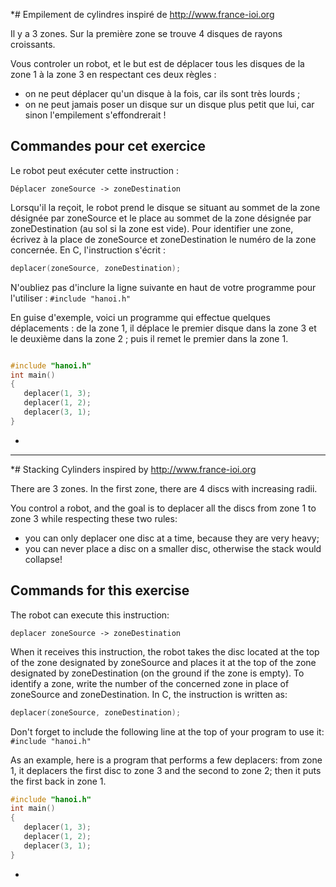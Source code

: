 *# Empilement de cylindres
inspiré de http://www.france-ioi.org

Il y a 3 zones. Sur la première zone se trouve 4 disques de rayons croissants. 

Vous controler un robot, et le but est de déplacer tous les disques de la zone 1 à la zone 3 en respectant ces deux règles :
* on ne peut déplacer qu'un disque à la fois, car ils sont très lourds ;
* on ne peut jamais poser un disque sur un disque plus petit que lui, car sinon l'empilement s'effondrerait !

## Commandes pour cet exercice

Le robot peut exécuter cette instruction :
```
Déplacer zoneSource -> zoneDestination
```

Lorsqu'il la reçoit, le robot prend le disque se situant au sommet de la zone désignée par zoneSource et le place au sommet de la zone désignée par zoneDestination (au sol si la zone est vide).
Pour identifier une zone, écrivez à la place de zoneSource et zoneDestination le numéro de la zone concernée.
En C, l'instruction s'écrit :
```c
deplacer(zoneSource, zoneDestination);
```

N'oubliez pas d'inclure la ligne suivante en haut de votre programme pour l'utiliser : `#include "hanoi.h"`

En guise d'exemple, voici un programme qui effectue quelques déplacements : de la zone 1, il déplace le premier disque dans la zone 3 et le deuxième dans la zone 2 ; puis il remet le premier dans la zone 1.
```c

#include "hanoi.h"
int main()
{
   deplacer(1, 3);
   deplacer(1, 2);
   deplacer(3, 1);
}
```
*

---

*# Stacking Cylinders
inspired by http://www.france-ioi.org

There are 3 zones. In the first zone, there are 4 discs with increasing radii.

You control a robot, and the goal is to deplacer all the discs from zone 1 to zone 3 while respecting these two rules:
* you can only deplacer one disc at a time, because they are very heavy;
* you can never place a disc on a smaller disc, otherwise the stack would collapse!

## Commands for this exercise

The robot can execute this instruction:
```
deplacer zoneSource -> zoneDestination
```

When it receives this instruction, the robot takes the disc located at the top of the zone designated by zoneSource and places it at the top of the zone designated by zoneDestination (on the ground if the zone is empty).
To identify a zone, write the number of the concerned zone in place of zoneSource and zoneDestination.
In C, the instruction is written as:
```c
deplacer(zoneSource, zoneDestination);
```

Don't forget to include the following line at the top of your program to use it: `#include "hanoi.h"`

As an example, here is a program that performs a few deplacers: from zone 1, it deplacers the first disc to zone 3 and the second to zone 2; then it puts the first back in zone 1.
```c
#include "hanoi.h"
int main()
{
   deplacer(1, 3);
   deplacer(1, 2);
   deplacer(3, 1);
}
```
*